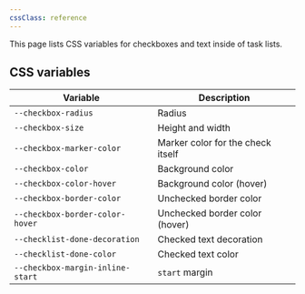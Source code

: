 ```yaml
---
cssClass: reference
---
```

This page lists CSS variables for checkboxes and text inside of task lists.

## CSS variables

| Variable                         | Description                       |
| -------------------------------- | --------------------------------- |
| `--checkbox-radius`              | Radius                            |
| `--checkbox-size`                | Height and width                  |
| `--checkbox-marker-color`        | Marker color for the check itself |
| `--checkbox-color`               | Background color                  |
| `--checkbox-color-hover`         | Background color (hover)          |
| `--checkbox-border-color`        | Unchecked border color            |
| `--checkbox-border-color-hover`  | Unchecked border color (hover)    |
| `--checklist-done-decoration`    | Checked text decoration           |
| `--checklist-done-color`         | Checked text color                |
| `--checkbox-margin-inline-start` | `start` margin                    |
